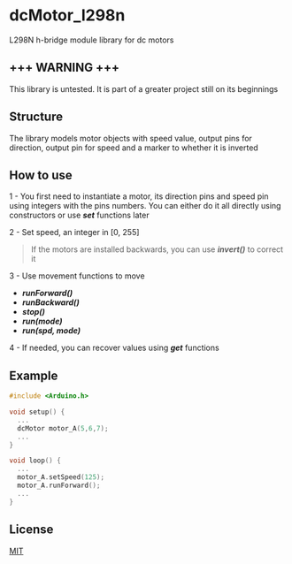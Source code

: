 # dcMotor_l298n

L298N h-bridge module library for dc motors

## +++ WARNING +++

This library is untested. It is part of a greater project still on its beginnings

## Structure

The library models motor objects with speed value, output pins for direction, output pin for speed and a marker to whether it is inverted

## How to use

1 - You first need to instantiate a motor, its direction pins and speed pin using integers with the pins numbers. You can either do it all directly using constructors or use ***set*** functions later

2 - Set speed, an integer in [0, 255]

> If the motors are installed backwards, you can use ***invert()*** to correct it

3 - Use movement functions to move
- ***runForward()***
- ***runBackward()***
- ***stop()***
- ***run(mode)***
- ***run(spd, mode)***

4 - If needed, you can recover values using ***get*** functions

## Example

```C++
#include <Arduino.h>

void setup() {
  ...
  dcMotor motor_A(5,6,7);
  ...
}

void loop() {
  ...
  motor_A.setSpeed(125);
  motor_A.runForward();
  ...
}
```

## License
[MIT](https://choosealicense.com/licenses/mit/)
